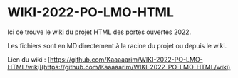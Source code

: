 # WIKI-2022-PO-LMO-HTML

Ici ce trouve le wiki du projet HTML des portes ouvertes 2022.

Les fichiers sont en MD directement à la racine du projet ou depuis le wiki.

Lien du wiki : [https://github.com/Kaaaaarim/WIKI-2022-PO-LMO-HTML/wiki](https://github.com/Kaaaaarim/WIKI-2022-PO-LMO-HTML/wiki)
